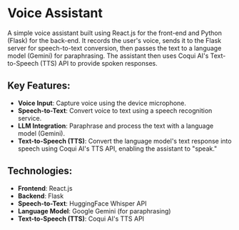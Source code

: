 # Voice Assistant

A simple voice assistant built using React.js for the front-end and Python (Flask) for the back-end. It records the user's voice, sends it to the Flask server for speech-to-text conversion, then passes the text to a language model (Gemini) for paraphrasing. The assistant then uses Coqui AI's Text-to-Speech (TTS) API to provide spoken responses.

## Key Features:
- **Voice Input**: Capture voice using the device microphone.
- **Speech-to-Text**: Convert voice to text using a speech recognition service.
- **LLM Integration**: Paraphrase and process the text with a language model (Gemini).
- **Text-to-Speech (TTS)**: Convert the language model's text response into speech using Coqui AI's TTS API, enabling the assistant to "speak."

## Technologies:
- **Frontend**: React.js
- **Backend**: Flask
- **Speech-to-Text**: HuggingFace Whisper API
- **Language Model**: Google Gemini (for paraphrasing)
- **Text-to-Speech (TTS)**: Coqui AI's TTS API
